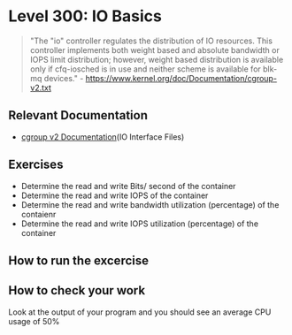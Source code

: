 # Level 300: IO Basics
> "The "io" controller regulates the distribution of IO resources. This controller implements both weight based and absolute bandwidth or IOPS limit distribution; however, weight based distribution is available only if cfq-iosched is in use and neither scheme is available for blk-mq devices." - https://www.kernel.org/doc/Documentation/cgroup-v2.txt

## Relevant Documentation 
* [cgroup v2 Documentation](https://www.kernel.org/doc/Documentation/cgroup-v2.txt)(IO Interface Files)

## Exercises
* Determine the read and write Bits/ second of the container
* Determine the read and write IOPS of the container
* Determine the read and write bandwidth utilization (percentage) of the contaienr
* Determine the read and write IOPS utilization (percentage) of the container

## How to run the excercise

## How to check your work
Look at the output of your program and you should see an average CPU usage of 50%
